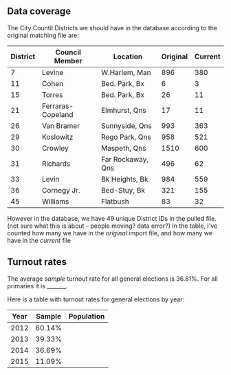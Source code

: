 
## Data coverage

The City Countil Districts we should have in the database according to the original matching file are:

District | Council Member | Location       | Original | Current
---------|----------------|----------------|----------|--------
7        | Levine         |W.Harlem, Man   | 896      | 380
11       | Cohen          |Bed. Park, Bx   | 6        | 3
15       | Torres         |Bed. Park, Bx   | 26       | 11
21       | Ferraras-Copeland |Elmhurst, Qns| 17       | 11
26       | Van Bramer     | Sunnyside, Qns | 993      | 363
29       | Koslowitz      | Rego Park, Qns |  958     | 521
30       | Crowley        | Maspeth, Qns   | 1510     | 600
31       | Richards       | Far Rockaway, Qns | 496   | 62
33       | Levin          | Bk Heights, Bk |  984     | 559
36       | Cornegy Jr.    | Bed-Stuy, Bk   | 321      | 155
45       | Williams       | Flatbush       | 83       | 32

However in the database, we have 49 unique District IDs in the pulled file. (not sure what this is about - people moving? data error?) In the table, I've counted how many we have in the *original* import file, and how many we have in the *current* file

## Turnout rates

The average *sample* turnout rate for all general elections is 36.81%. For all primaries it is _______.

Here is a table with turnout rates for general elections by year:

Year | Sample | Population 
---- |--------|-----------
2012 | 60.14% |
2013 | 39.33% |
2014 | 36.69% |
2015 | 11.09% |


